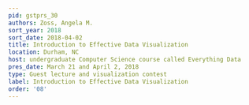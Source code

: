 ```yaml
---
pid: gstprs_30
authors: Zoss, Angela M.
sort_year: 2018
sort_date: 2018-04-02
title: Introduction to Effective Data Visualization
location: Durham, NC
host: undergraduate Computer Science course called Everything Data
pres_date: March 21 and April 2, 2018
type: Guest lecture and visualization contest
label: Introduction to Effective Data Visualization
order: '08'
---
```

